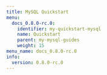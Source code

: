 ```yaml
---
title: MySQL Quickstart
menu:
  docs_0.8.0-rc.0:
    identifier: my-quickstart-mysql
    name: Quickstart
    parent: my-mysql-guides
    weight: 15
menu_name: docs_0.8.0-rc.0
info:
  version: 0.8.0-rc.0
---
```


